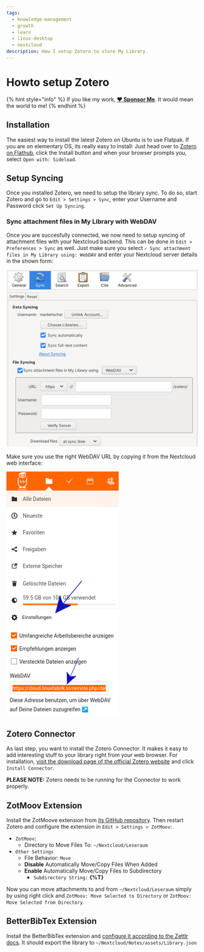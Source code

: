 ```yaml
---
tags:
  - knowledge-management
  - growth
  - learn
  - linux-desktop
  - nextcloud
description: How I setup Zotero to store My Library.
---
```


# Howto setup Zotero

{% hint style="info" %}
If you like my work, [**❤️ Sponsor Me**](https://github.com/sponsors/marbetschar). It would mean the world to me!
{% endhint %}

## Installation

The easiest way to install the latest Zotero on Ubuntu is to use Flatpak. If you are on elementary OS, its really easy to install: Just head over to [Zotero on Flathub](https://flathub.org/apps/details/org.zotero.Zotero), click the Install button and when your browser prompts you, select `Open with: Sideload`.

## Setup Syncing

Once you installed Zotero, we need to setup the library sync. To do so, start Zotero and go to `Edit > Settings > Sync`, enter your Username and Password click `Set Up Syncing`.

### Sync attachment files in My Library with WebDAV

Once you are succesfully connected, we now need to setup syncing of attachment files with your Nextcloud backend. This can be done in `Edit > Preferences > Sync` as well. Just make sure you select `✓ Sync attachment files in My Library using: WebDAV` and enter your Nextcloud server details in the shown form:

![Zotero sync attachment files using WebDAV](../../.gitbook/assets/zotero-sync-attachment-files-webdav.png)

Make sure you use the right WebDAV URL by copying it from the Nextcloud web interface:

![Retrieve Nextcloud WebDAV URL for Zotero](../../.gitbook/assets/zotero-nextcloud-webdav-url.png)

## Zotero Connector

As last step, you want to install the Zotero Connector. It makes it easy to add interesting stuff to your library right from your web browser. For installation, [visit the download page of the official Zotero website](https://www.zotero.org/download/) and click `Install Connector`.

**PLEASE NOTE:** Zotero needs to be running for the Connector to work properly.

## ZotMoov Extension

Install the ZotMoove extension from [its GitHub repository](https://github.com/wileyyugioh/zotmoov). Then restart Zotero and configure the extension in `Edit > Settings > ZotMoov`:

* `ZotMoov`:
  * Directory to Move Files To: `~/Nextcloud/Leseraum`
* `Other Settings`
  * File Behavior: `Move`
  * **Disable** Automatically Move/Copy Files When Added
  * **Enable** Automatically Move/Copy Files to Subdirectory
    * `Subdirectory String:` **\{%T}**

Now you can move attachments to and from `~/Nextcloud/Leseraum` simply by using right click and `ZotMoov: Move Selected to Directory` or `ZotMoov: Move Selected from Directory`.

## BetterBibTex Extension

Install the BetterBibTex extension and [configure it according to the Zettlr docs](https://docs.zettlr.com/en/academic/citations/). It should export the library to `~/Nextcloud/Notes/assets/Library.json`
